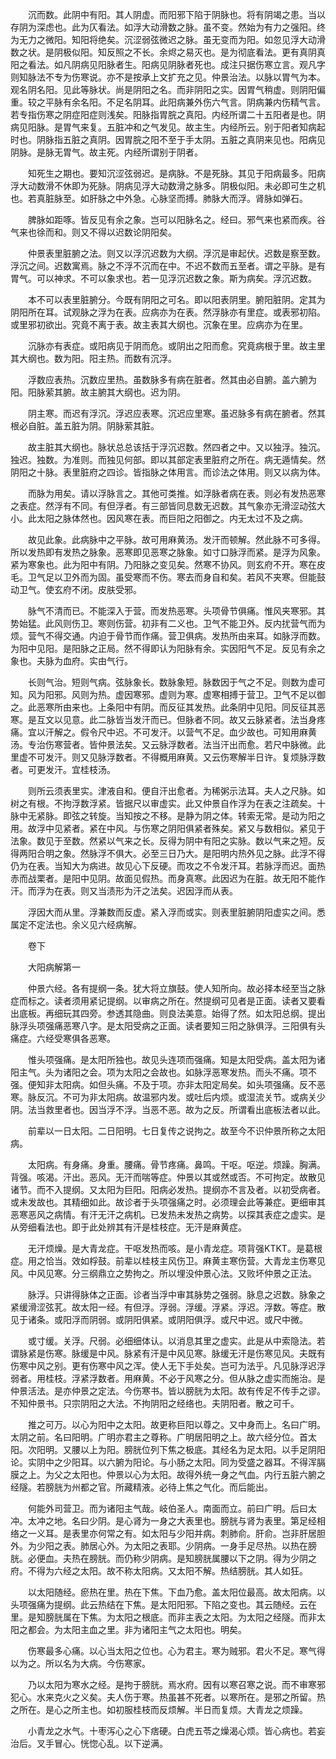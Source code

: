 <!-- { "loadSidebar": true } -->
　　沉而数。此阴中有阳。其人阴虚。而阳邪下陷于阴脉也。将有阴竭之患。当以存阴为深虑也。此为仄看法。如浮大动滑数之脉。虽不变。然始为有力之强阳。终为无力之微阳。知阳将绝矣。沉涩弱弦微迟之脉。虽无变而为阳。如忽见浮大动滑数之状。是阴极似阳。知反照之不长。余烬之易灭也。是为彻底看法。更有真阴真阳之看法。如凡阴病见阳脉者生。阳病见阴脉者死也。成注只据伤寒立言。观凡字则知脉法不专为伤寒说。亦不是按承上文扩充之见。仲景治法。以脉以胃气为本。观名阴名阳。见此等脉状。尚是阴阳之名。而非阴阳之实。因胃气稍虚。则阴阳偏重。较之平脉有余名阳。不足名阴耳。此阳病兼外伤六气言。阴病兼内伤精气言。若专指伤寒之阴症阳症则浅矣。阳脉指胃脘之真阳。内经所谓二十五阳者是也。阴病见阳脉。是胃气来复。五脏冲和之气发见。故主生。内经所云。别于阳者知病起时也。阴脉指五脏之真阴。因胃脘之阳不至于手太阴。五脏之真阴来见也。阳病见阴脉。是脉无胃气。故主死。内经所谓别于阴者。

　　知死生之期也。要知沉涩弦弱迟。是病脉。不是死脉。其见于阳病最多。阳病浮大动数滑不休即为死脉。阴病见浮大动数滑之脉多。阴极似阳。未必即可生之机也。若真脏脉至。如肝脉之中外急。心脉坚而搏。肺脉大而浮。肾脉如弹石。

　　脾脉如距啄。皆反见有余之象。岂可以阳脉名之。经曰。邪气来也紧而疾。谷气来也徐而和。则又不得以迟数论阴阳矣。

　　仲景表里脏腑之法。则又以浮沉迟数为大纲。浮沉是审起伏。迟数是察至数。浮沉之间。迟数寓焉。脉之不浮不沉而在中。不迟不数而五至者。谓之平脉。是有胃气。可以神求。不可以象求也。若一见浮沉迟数之象。斯为病矣。浮沉迟数。

　　本不可以表里脏腑分。今既有阴阳之可名。即以阳表阴里。腑阳脏阴。定其为阴阳所在耳。试观脉之浮为在表。应病亦为在表。然浮脉亦有里症。或表邪初陷。或里邪初欲出。究竟不离于表。故主表其大纲也。沉象在里。应病亦为在里。

　　沉脉亦有表症。或阳病见于阴而危。或阴出之阳而愈。究竟病根于里。故主里其大纲也。数为阳。阳主热。而数有沉浮。

　　浮数应表热。沉数应里热。虽数脉多有病在脏者。然其由必自腑。盖六腑为阳。阳脉萦其腑。故主腑其大纲也。迟为阴。

　　阴主寒。而迟有浮沉。浮迟应表寒。沉迟应里寒。虽迟脉多有病在腑者。然其根必自脏。盖五脏为阴。阴脉萦其脏。

　　故主脏其大纲也。脉状总总该括于浮沉迟数。然四者之中。又以独浮。独沉。独迟。独数。为准则。而独见何部。即以其部定表里脏府之所在。病无遁情矣。然阴阳之十脉。表里脏府之四诊。皆指脉之体用言。而诊法之体用。则又以病为体。

　　而脉为用矣。请以浮脉言之。其他可类推。如浮脉者病在表。则必有发热恶寒之表症。然浮有不同。有但浮者。有三部皆同息数无迟数。其气象亦无滑涩动弦大小。此太阳之脉体然也。因风寒在表。而巨阳之阳御之。内无太过不及之病。

　　故见此象。此病脉中之平脉。故可用麻黄汤。发汗而顿解。然此脉不可多得。所以发热即有发热之脉象。恶寒即见恶寒之脉象。如寸口脉浮而紧。是浮为风象。紧为寒象也。此为阳中有阴。乃阳脉之变见矣。然寒不协风。则玄府不开。寒在皮毛。卫气足以卫外而为固。虽受寒而不伤。寒去而身自和矣。若风不夹寒。但能鼓动卫气。使玄府不闭。皮肤受邪。

　　脉气不清而已。不能深入于营。而发热恶寒。头项骨节俱痛。惟风夹寒邪。其势始猛。此风则伤卫。寒则伤营。初非有二义也。卫气不能卫外。反内扰营气而为烦。营气不得交通。内迫于骨节而作痛。营卫俱病。发热所由来耳。如脉浮而数。为阳中见阳。是阳脉之正局。然不得即认为阳脉有余。实因阳气不足。反见有余之象也。夫脉为血府。实由气行。

　　长则气治。短则气病。弦脉象长。数脉象短。脉数因于气之不足。则数为虚可知。风为阳邪。风则为热。虚因寒邪。虚则为寒。虚寒相搏于营卫。卫气不足以御之。此恶寒所由来也。上条阳中有阴。而反征其发热。此条阴中见阳。同反征其恶寒。是互文以见意。此二脉皆当发汗而已。但脉者不同。故又云脉紧者。法当身疼痛。宜以汗解之。假令尺中迟。不可发汗。以营气不足。血少故也。可知用麻黄汤。专治伤寒营者。皆仲景法矣。又云脉浮数者。法当汗出而愈。若尺中脉微。此里虚不可发汗。则又见脉浮数者。不得概用麻黄。又云伤寒解半日许。复烦脉浮数者。可更发汗。宜桂枝汤。

　　则所云须表里实。津液自和。便自汗出愈者。为稀粥示法耳。夫人之尺脉。如树之有根。不拘浮数浮紧。皆据尺以审虚实。此又仲景自作浮为在表之注疏矣。十脉中无紧脉。即弦之转旋。当知按之不移。是静为阴之体。转索无常。是动为阳之用。故浮中见紧者。紧在中风。与伤寒之阴阳俱紧者殊矣。紧又与数相似。紧见于法象。数见于至数。然紧以气来之长。反得为阴中有阳之实脉。数以气来之短。反得两阳合明之象。然脉浮不俱大。必至三日乃大。是阳明内热外见之脉。此浮不得仍为在表。当知大为病进。故见心下反硬。而攻之不令发汗耳。若脉浮而迟。面热赤而战栗者。是阳中见阴。故面见假热。而身真寒。此因迟为在脏。故无阳不能作汗。而浮为在表。则又当渍形为汗之法矣。迟因浮而从表。

　　浮因大而从里。浮兼数而反虚。紧入浮而或实。则表里脏腑阴阳虚实之间。悉属定不定法也。余义见六经病解。

　　卷下

　　大阳病解第一

　　仲景六经。各有提纲一条。犹大将立旗鼓。使人知所向。故必择本经至当之脉症而标之。读者须用紧记提纲。以审病之所在。然提纲可见者是正面。读者又要看出底板。再细玩其四旁。参透其隐曲。则良法美意。始得了然。如太阳总纲。提出脉浮头项强痛恶寒八字。是太阳受病之正面。读者要知三阳之脉俱浮。三阳俱有头痛症。六经受寒俱各恶寒。

　　惟头项强痛。是太阳所独也。故见头连项而强痛。知是太阳受病。盖太阳为诸阳主气。头为诸阳之会。项为太阳之会故也。如脉浮恶寒发热。而头不痛。项不强。便知非太阳病。如但头痛。不及于项。亦非太阳定局矣。如头项强痛。反不恶寒。脉反沉。不可为非太阳病。故温邪内发。或吐后内烦。或湿流关节。或病关少阴。法当救里者也。因当浮不浮。当恶不恶。故为之反。所谓看出底板法者以此。

　　前辈以一日太阳。二日阳明。七日复传之说拘之。故至今不识仲景所称之太阳病。

　　太阳病。有身痛。身重。腰痛。骨节疼痛。鼻鸣。干呕。呕逆。烦躁。胸满。背强。咳渴。汗出。恶风。无汗而喘等症。仲景以其或然或否。不可拘定。故散见诸节。而不入提纲。又太阳为巨阳。阳病必发热。提纲亦不言及者。以初受病者。或未发故也。其精细如此。故诊者于头项强痛之时。必须理会此等兼症。更细审其恶寒恶风之病情。有汗无汗之病机。已发热未发热之病势。以探其表症之虚实。是从旁细看法也。即于此处辨其有汗是桂枝症。无汗是麻黄症。

　　无汗烦燥。是大青龙症。干呕发热而咳。是小青龙症。项背强KTKT。是葛根症。用之恰当。效如桴鼓。前辈以桂枝主风伤卫。麻黄主寒伤营。大青龙主伤寒见风。中风见寒。分三纲鼎立之势拘之。所以埋没仲景心法。又败坏仲景之正法。

　　脉浮。只讲得脉体之正面。诊者当浮中审其脉势之强弱。脉息之迟数。脉象之紧缓滑涩弦芤。故太阳一经。有但浮。浮弱。浮缓。浮紧。浮迟。浮数。等症。散见于诸条。或阳浮而阴弱。或阴阳俱紧。或阴阳俱浮。或尺中迟。或尺中微。

　　或寸缓。关浮。尺弱。必细细体认。以消息其里之虚实。此是从中索隐法。若谓脉紧是伤寒。脉缓是中风。脉紧有汗是中风见寒。脉缓无汗是伤寒见风。夫既有伤寒中风之别。更有伤寒中风之浑。使人无下手处矣。岂可为法乎。凡见脉浮迟浮弱者。用桂枝。浮紧浮数者。用麻黄。不必于风寒之分。但从脉之虚实而施治。是仲景活法。是亦仲景之定法。今伤寒书。皆以膀胱为太阳。故有传足不传手之谬。不知仲景书。只宗阴阳之大法。不拘阴阳之经络也。夫阴阳者。散之可千。

　　推之可万。以心为阳中之太阳。故更称巨阳以尊之。又中身而上。名曰广明。太阴之前。名曰阳明。广明亦君主之尊称。广明居阳明之上。故六经分位。首太阳。次阳明。又腰以上为阳。膀胱位列下焦之极底。其经名为足太阳。以手足阴阳论。实阴中之少阳耳。以六腑为阳论。与小肠之太阳。同为受盛之器耳。不得浑膈膜之上。为父之太阳也。仲景以心为太阳。故得外统一身之气血。内行五脏六腑之经隧。若膀胱为州都之官。所藏精液。必待上焦之气化。而后能出。

　　何能外司营卫。而为诸阳主气哉。岐伯圣人。南面而立。前曰广明。后曰太冲。太冲之地。名曰少阴。是心肾为一身之大表里也。膀胱与肾为表里。第足经相络之一义耳。是表里亦何常之有。如太阳与少阳并病。刺肺俞。肝俞。岂非肝居胆外。为少阳之表。肺居心外。为太阳之表耶。少阴病。一身手足尽热。以热在膀胱。必便血。夫热在膀胱。而仍称少阴病。是知膀胱属腰以下之阴。得为少阴之府。不得为六经之太阳。故不称太阳病。又太阳不解。热结膀胱。其人如狂。

　　以太阳随经。瘀热在里。热在下焦。下血乃愈。盖太阳位最高。故太阳病。以头项强痛为提纲。此云热结在下焦。是太阳阳邪。下陷之变也。其云随经。云在里。是知膀胱属在下焦。为太阳之根底。而非主表之太阳。为太阳之经隧。而非太阳之都会。为太阳主血之里。非为诸阳主气之太阳也。明矣。

　　伤寒最多心痛。以心当太阳之位也。心为君主。寒为贼邪。君火不足。寒气得以为之。所以名为大病。今伤寒家。

　　乃以太阳为寒水之经。是拘于膀胱。焉水府。因有以寒召寒之说。而不审寒邪犯心。水来克火之义矣。夫人伤于寒。热虽甚不死者。以寒所在。是邪之所留。热之所在。是心之所主也。如初服桂枝而反烦解。半日而复烦。大青龙之烦躁。

　　小青龙之水气。十枣泻心之心下痞硬。白虎五苓之燥渴心烦。皆心病也。若妄治后。叉手冒心。恍惚心乱。以下逆满。

